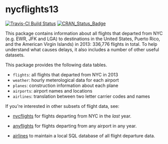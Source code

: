 # nycflights13

[![Travis-CI Build Status](https://travis-ci.org/hadley/nycflights13.svg?branch=master)](https://travis-ci.org/hadley/nycflights13)
[![CRAN_Status_Badge](http://www.r-pkg.org/badges/version/nycflights13)](https://cran.r-project.org/package=nycflights13)

This package contains information about all flights that departed from NYC
(e.g. EWR, JFK and LGA) to destinations in the United States, Puerto Rico,
and the American Virgin Islands) in 2013: 
336,776 flights in total. To help understand what causes delays, 
it also includes a number of other useful datasets.

This package provides the following data tables.

* `flights`: all flights that departed from NYC in 2013
* `weather`: hourly meterological data for each airport
* `planes`: construction information about each plane
* `airports`: airport names and locations
* `airlines`: translation between two letter carrier codes and names

If you're interested in other subsets of flight data, see:

* [nycflights](https://github.com/jayleetx/nycflights) for flights departing 
  from NYC in the _last_ year.
  
* [anyflights](https://github.com/simonpcouch/anyflights) for flights departing
  from any airport in any year.
  
* [airlines](https://github.com/beanumber/airlines) to maintain a local SQL
  database of all flight departure data.
